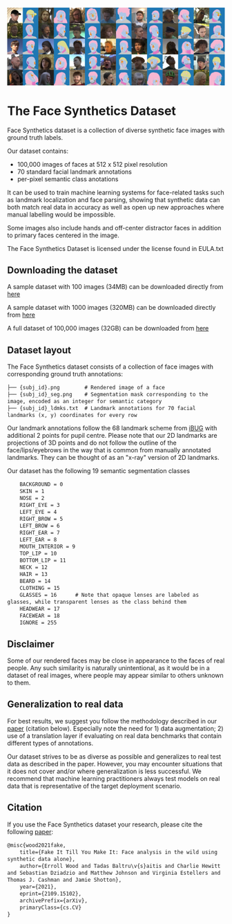 ![alt text](docs/img/dataset_samples_2.jpg)

# The Face Synthetics Dataset

Face Synthetics dataset is a collection of diverse synthetic face images with ground truth labels.

Our dataset contains:
- 100,000 images of faces at 512 x 512 pixel resolution
- 70 standard facial landmark annotations
- per-pixel semantic class anotations

It can be used to train machine learning systems for face-related tasks such as landmark localization and face parsing, showing that synthetic data can both match real data in accuracy as well as open up new approaches where manual labelling would be impossible.

Some images also include hands and off-center distractor faces in addition to primary faces centered in the image.

The Face Synthetics Dataset is licensed under the license found in EULA.txt

## Downloading the dataset

A sample dataset with 100 images (34MB) can be downloaded directly from [here](https://facesyntheticspubwedata.blob.core.windows.net/iccv-2021/dataset_100.zip)

A sample dataset with 1000 images (320MB) can be downloaded directly from [here](https://facesyntheticspubwedata.blob.core.windows.net/iccv-2021/dataset_1000.zip)

A full dataset of 100,000 images (32GB) can be downloaded from [here](https://facesyntheticspubwedata.blob.core.windows.net/iccv-2021/dataset_100000.zip)

## Dataset layout

The Face Synthetics dataset consists of a collection of face images with corresponding ground truth annotations:

```
├── {subj_id}.png        # Rendered image of a face
├── {subj_id}_seg.png    # Segmentation mask corresponding to the image, encoded as an integer for semantic category
├── {subj_id}_ldmks.txt  # Landmark annotations for 70 facial landmarks (x, y) coordinates for every row
```

Our landmark annotations follow the 68 landmark scheme from [iBUG](https://ibug.doc.ic.ac.uk/resources/300-W/) with additional 2 points for pupil centre.
Please note that our 2D landmarks are projections of 3D points and do not follow the outline of the face/lips/eyebrows in the way that is common from manually annotated landmarks.
They can be thought of as an "x-ray" version of 2D landmarks.

Our dataset has the following 19 semantic segmentation classes
```
    BACKGROUND = 0
    SKIN = 1
    NOSE = 2
    RIGHT_EYE = 3
    LEFT_EYE = 4
    RIGHT_BROW = 5
    LEFT_BROW = 6
    RIGHT_EAR = 7
    LEFT_EAR = 8
    MOUTH_INTERIOR = 9
    TOP_LIP = 10
    BOTTOM_LIP = 11
    NECK = 12
    HAIR = 13
    BEARD = 14
    CLOTHING = 15
    GLASSES = 16      # Note that opaque lenses are labeled as glasses, while transparent lenses as the class behind them
    HEADWEAR = 17
    FACEWEAR = 18
    IGNORE = 255
```

## Disclaimer

Some of our rendered faces may be close in appearance to the faces of real people.  Any such similarity is naturally unintentional, as it would be in a dataset of real images, where people may appear similar to others unknown to them.


## Generalization to real data

For best results, we suggest you follow the methodology described in our [paper](https://arxiv.org/abs/2109.15102) (citation below). Especially note the need for 1) data augmentation; 2) use of a translation layer if evaluating on real data benchmarks that contain different types of annotations.

Our dataset strives to be as diverse as possible and generalizes to real test data as described in the paper. However, you may encounter situations that it does not cover and/or where generalization is less successful. We recommend that machine learning practitioners always test models on real data that is representative of the target deployment scenario.


## Citation

If you use the Face Synthetics dataset your research, please cite the following [paper](https://arxiv.org/abs/2109.15102):


```
@misc{wood2021fake,
    title={Fake It Till You Make It: Face analysis in the wild using synthetic data alone},
    author={Erroll Wood and Tadas Baltru\v{s}aitis and Charlie Hewitt and Sebastian Dziadzio and Matthew Johnson and Virginia Estellers and Thomas J. Cashman and Jamie Shotton},
    year={2021},
    eprint={2109.15102},
    archivePrefix={arXiv},
    primaryClass={cs.CV}
}
```
